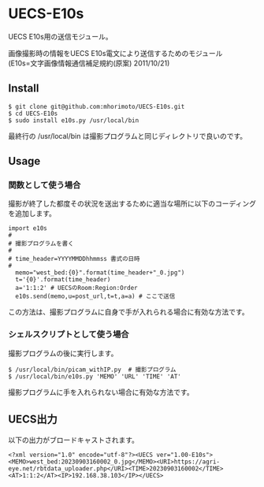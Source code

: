 ﻿
# UECS-E10s

UECS E10s用の送信モジュール。

画像撮影時の情報をUECS E10s電文により送信するためのモジュール  
(E10s=文字画像情報通信補足規約(原案) 2011/10/21)

## Install

    $ git clone git@github.com:mhorimoto/UECS-E10s.git
    $ cd UECS-E10s
    $ sudo install e10s.py /usr/local/bin

最終行の /usr/local/bin は撮影プログラムと同じディレクトリで良いのです。

## Usage

### 関数として使う場合
撮影が終了した都度その状況を送出するために適当な場所に以下のコーディングを追加します。

    import e10s
    # 
    # 撮影プログラムを書く
    #
    # time_header=YYYYMMDDhhmmss 書式の日時
    #
      memo="west_bed:{0}".format(time_header+"_0.jpg")
      t='{0}'.format(time_header)
      a='1:1:2' # UECSのRoom:Region:Order
      e10s.send(memo,u=post_url,t=t,a=a) # ここで送信

この方法は、撮影プログラムに自身で手が入れられる場合に有効な方法です。

### シェルスクリプトとして使う場合
撮影プログラムの後に実行します。

    $ /usr/local/bin/picam_withIP.py  # 撮影プログラム
    $ /usr/local/bin/e10s.py 'MEMO' 'URL' 'TIME' 'AT'

撮影プログラムに手を入れられない場合に有効な方法です。


## UECS出力
以下の出力がブロードキャストされます。

    <?xml version="1.0" encode="utf-8"?><UECS ver="1.00-E10s"><MEMO>west_bed:20230903160002_0.jpg</MEMO><URI>https://agri-eye.net/rbtdata_uploader.php</URI><TIME>20230903160002</TIME><AT>1:1:2</AT><IP>192.168.38.103</IP></UECS>

